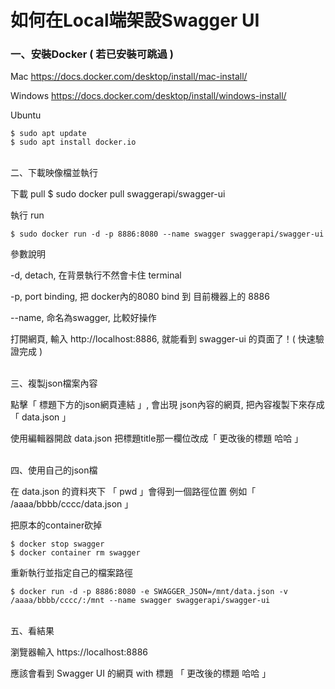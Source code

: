 # 如何在Local端架設Swagger UI
### 一、安裝Docker ( 若已安裝可跳過 )

Mac
https://docs.docker.com/desktop/install/mac-install/

Windows
https://docs.docker.com/desktop/install/windows-install/

Ubuntu
```
$ sudo apt update
$ sudo apt install docker.io
```
<br>
二、下載映像檔並執行

下載 pull
$ sudo docker pull swaggerapi/swagger-ui

執行 run
```
$ sudo docker run -d -p 8886:8080 --name swagger swaggerapi/swagger-ui
```
參數說明

-d, detach, 在背景執行不然會卡住 terminal

-p, port binding, 把 docker內的8080 bind 到 目前機器上的 8886

--name, 命名為swagger, 比較好操作

打開網頁, 輸入 http://localhost:8886, 就能看到 swagger-ui 的頁面了！( 快速驗證完成 )

<br>
三、複製json檔案內容

點擊「 標題下方的json網頁連結 」, 會出現 json內容的網頁, 把內容複製下來存成「 data.json 」

使用編輯器開啟 data.json 把標題title那一欄位改成「 更改後的標題 哈哈 」

<br>
四、使用自己的json檔

在 data.json 的資料夾下 「 pwd 」會得到一個路徑位置 例如「 /aaaa/bbbb/cccc/data.json 」

把原本的container砍掉
```
$ docker stop swagger
$ docker container rm swagger
```
重新執行並指定自己的檔案路徑
```
$ docker run -d -p 8886:8080 -e SWAGGER_JSON=/mnt/data.json -v /aaaa/bbbb/cccc/:/mnt --name swagger swaggerapi/swagger-ui
```
<br>
五、看結果

瀏覽器輸入 https://localhost:8886

應該會看到 Swagger UI 的網頁 with 標題 「 更改後的標題 哈哈 」
